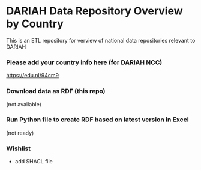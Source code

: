 # DARIAH Data Repository Overview by Country
This is an ETL repository for verview of national data repositories relevant to DARIAH

### Please add your country info here (for DARIAH NCC)
https://edu.nl/94cm9

### Download data as RDF (this repo)
(not available)

### Run Python file to create RDF based on latest version in Excel
(not ready)

### Wishlist
- add SHACL file
